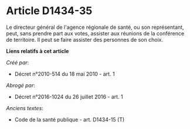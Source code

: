 # Article D1434-35

Le directeur général de l'agence régionale de santé, ou son représentant, peut, sans prendre part aux votes, assister aux
réunions de la conférence de territoire. Il peut se faire assister des personnes de son choix.

**Liens relatifs à cet article**

_Créé par_:

  - Décret n°2010-514 du 18 mai 2010 - art. 1

_Abrogé par_:

  - Décret n°2016-1024 du 26 juillet 2016 - art. 1

_Anciens textes_:

  - Code de la santé publique - art. D1434-15 (T)
